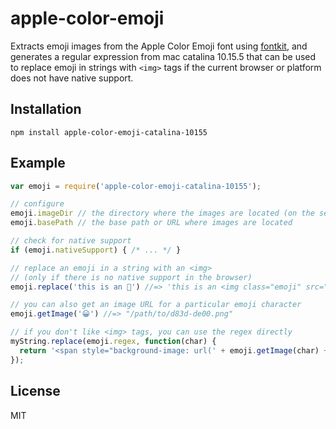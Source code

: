 # apple-color-emoji

Extracts emoji images from the Apple Color Emoji font using [fontkit](http://github.com/devongovett/fontkit), 
and generates a regular expression from mac catalina 10.15.5 that can be used to replace emoji in strings with `<img>` tags if 
the current browser or platform does not have native support.

## Installation

    npm install apple-color-emoji-catalina-10155

## Example

```javascript
var emoji = require('apple-color-emoji-catalina-10155');

// configure
emoji.imageDir // the directory where the images are located (on the server)
emoji.basePath // the base path or URL where images are located

// check for native support
if (emoji.nativeSupport) { /* ... */ }

// replace an emoji in a string with an <img>
// (only if there is no native support in the browser)
emoji.replace('this is an 🍎') //=> 'this is an <img class="emoji" src="/path/to/d83c-df4e.png" alt="🍎">'

// you can also get an image URL for a particular emoji character
emoji.getImage('😀') //=> "/path/to/d83d-de00.png"

// if you don't like <img> tags, you can use the regex directly
myString.replace(emoji.regex, function(char) {
  return '<span style="background-image: url(' + emoji.getImage(char) + ')"></span>';
});
```

## License

MIT

